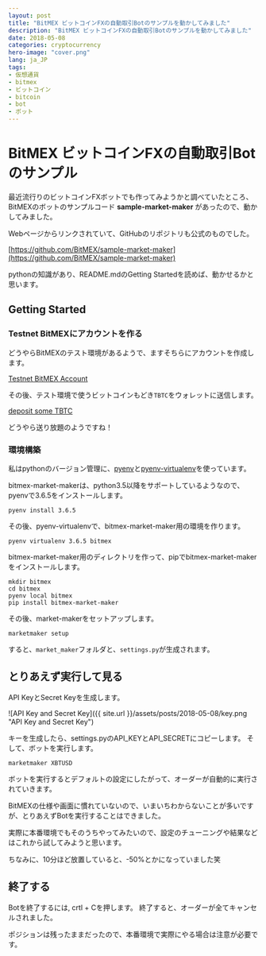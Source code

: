 ```yaml
---
layout: post
title: "BitMEX ビットコインFXの自動取引Botのサンプルを動かしてみました"
description: "BitMEX ビットコインFXの自動取引Botのサンプルを動かしてみました"
date: 2018-05-08
categories: cryptocurrency
hero-image: "cover.png"
lang: ja_JP
tags: 
- 仮想通貨
- bitmex
- ビットコイン
- bitcoin
- bot
- ボット
---
```


# BitMEX ビットコインFXの自動取引Botのサンプル

最近流行りのビットコインFXボットでも作ってみようかと調べていたところ、BitMEXのボットのサンプルコード **sample-market-maker** があったので、動かしてみました。

Webページからリンクされていて、GitHubのリポジトリも公式のものでした。

[https://github.com/BitMEX/sample-market-maker](https://github.com/BitMEX/sample-market-maker)

pythonの知識があり、README.mdのGetting Startedを読めば、動かせるかと思います。

## Getting Started

### Testnet BitMEXにアカウントを作る

どうやらBitMEXのテスト環境があるようで、ますそちらにアカウントを作成します。

[Testnet BitMEX Account](https://testnet.bitmex.com/app)

その後、テスト環境で使うビットコインもどき`TBTC`をウォレットに送信します。

[deposit some TBTC](https://testnet.bitmex.com/app/deposit)

どうやら送り放題のようですね！


### 環境構築

私はpythonのバージョン管理に、[pyenv](https://github.com/pyenv/pyenv)と[pyenv-virtualenv](https://github.com/pyenv/pyenv-virtualenv)を使っています。

bitmex-market-makerは、python3.5以降をサポートしているようなので、pyenvで3.6.5をインストールします。

```
pyenv install 3.6.5
````

その後、pyenv-virtualenvで、bitmex-market-maker用の環境を作ります。

```
pyenv virtualenv 3.6.5 bitmex
```

bitmex-market-maker用のディレクトリを作って、pipでbitmex-market-makerをインストールします。

```
mkdir bitmex
cd bitmex
pyenv local bitmex
pip install bitmex-market-maker
```

その後、market-makerをセットアップします。

```
marketmaker setup
```

すると、`market_maker`フォルダと、`settings.py`が生成されます。


## とりあえず実行して見る

API KeyとSecret Keyを生成します。

![API Key and Secret Key]({{ site.url }}/assets/posts/2018-05-08/key.png "API Key and Secret Key")

キーを生成したら、settings.pyのAPI_KEYとAPI_SECRETにコピーします。
そして、ボットを実行します。

```
marketmaker XBTUSD
```

ボットを実行するとデフォルトの設定にしたがって、オーダーが自動的に実行されていきます。

BitMEXの仕様や画面に慣れていないので、いまいちわからないことが多いですが、とりあえずBotを実行することはできました。

実際に本番環境でもそのうちやってみたいので、設定のチューニングや結果などはこれから試してみようと思います。

ちなみに、10分ほど放置していると、-50%とかになっていました笑


## 終了する

Botを終了するには, crtl + Cを押します。
終了すると、オーダーが全てキャンセルされました。

ポジションは残ったままだったので、本番環境で実際にやる場合は注意が必要です。
